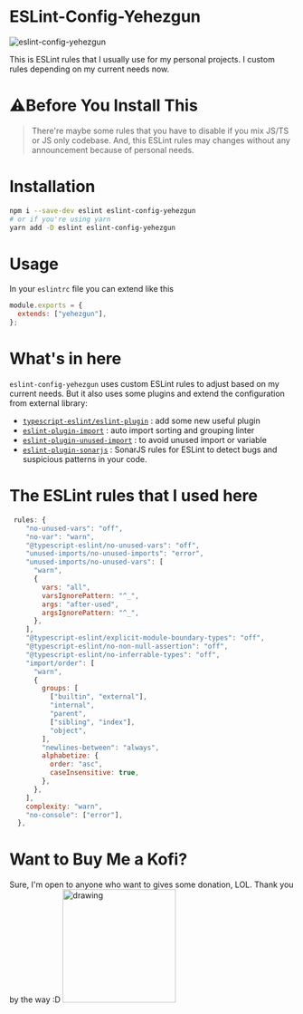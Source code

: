 # ESLint-Config-Yehezgun

![eslint-config-yehezgun](https://socialify.git.ci/yehezkielgunawan/eslint-config-yehezgun/image?description=1&logo=https%3A%2F%2Fseeklogo.com%2Fimages%2FE%2Feslint-logo-4B5C528034-seeklogo.com.png&owner=1&pattern=Charlie%20Brown&theme=Dark)

This is ESLint rules that I usually use for my personal projects. I custom rules depending on my current needs now.

# ⚠️Before You Install This

> There're maybe some rules that you have to disable if you mix JS/TS or JS only codebase. And, this ESLint rules may changes without any announcement because of personal needs.

# Installation

```bash
npm i --save-dev eslint eslint-config-yehezgun
# or if you're using yarn
yarn add -D eslint eslint-config-yehezgun
```

# Usage

In your `eslintrc` file you can extend like this

```js
module.exports = {
  extends: ["yehezgun"],
};
```

# What's in here

`eslint-config-yehezgun` uses custom ESLint rules to adjust based on my current needs. But it also uses some plugins and extend the configuration from external library:

- [`typescript-eslint/eslint-plugin`](https://www.npmjs.com/package/@typescript-eslint/eslint-plugin) : add some new useful plugin
- [`eslint-plugin-import`](https://www.npmjs.com/package/eslint-plugin-import) : auto import sorting and grouping linter
- [`eslint-plugin-unused-import`](https://www.npmjs.com/package/eslint-plugin-unused-imports) : to avoid unused import or variable
- [`eslint-plugin-sonarjs`](https://github.com/SonarSource/eslint-plugin-sonarjs) : SonarJS rules for ESLint to detect bugs and suspicious patterns in your code.

# The ESLint rules that I used here

```js
 rules: {
    "no-unused-vars": "off",
    "no-var": "warn",
    "@typescript-eslint/no-unused-vars": "off",
    "unused-imports/no-unused-imports": "error",
    "unused-imports/no-unused-vars": [
      "warn",
      {
        vars: "all",
        varsIgnorePattern: "^_",
        args: "after-used",
        argsIgnorePattern: "^_",
      },
    ],
    "@typescript-eslint/explicit-module-boundary-types": "off",
    "@typescript-eslint/no-non-null-assertion": "off",
    "@typescript-eslint/no-inferrable-types": "off",
    "import/order": [
      "warn",
      {
        groups: [
          ["builtin", "external"],
          "internal",
          "parent",
          ["sibling", "index"],
          "object",
        ],
        "newlines-between": "always",
        alphabetize: {
          order: "asc",
          caseInsensitive: true,
        },
      },
    ],
    complexity: "warn",
    "no-console": ["error"],
  },
```

# Want to Buy Me a Kofi?

Sure, I'm open to anyone who want to gives some donation, LOL. Thank you by the way :D
<a href="https://ko-fi.com/kaz200" target="_blank">
<img src="https://res.cloudinary.com/yehez/image/upload/v1635687121/SupportMe_blue_2x_mlehwg.png" alt="drawing" width="200"/>
</a>
